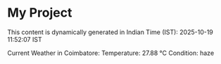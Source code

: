 # My Project

This content is dynamically generated in Indian Time (IST): 2025-10-19 11:52:07 IST


Current Weather in Coimbatore:
Temperature: 27.88 °C
Condition: haze
